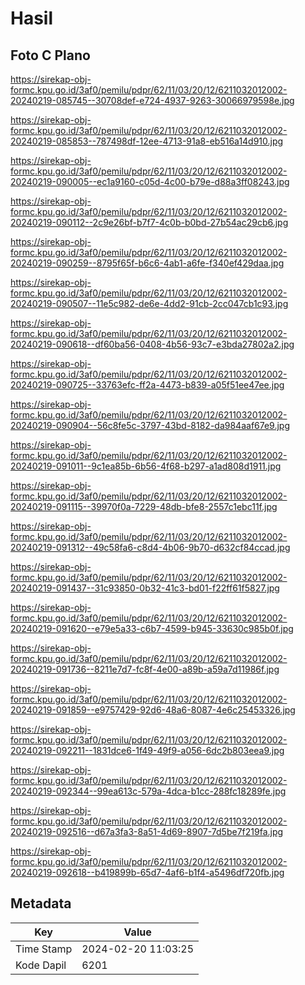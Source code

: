 # Hasil

## Foto C Plano

https://sirekap-obj-formc.kpu.go.id/3af0/pemilu/pdpr/62/11/03/20/12/6211032012002-20240219-085745--30708def-e724-4937-9263-30066979598e.jpg

https://sirekap-obj-formc.kpu.go.id/3af0/pemilu/pdpr/62/11/03/20/12/6211032012002-20240219-085853--787498df-12ee-4713-91a8-eb516a14d910.jpg

https://sirekap-obj-formc.kpu.go.id/3af0/pemilu/pdpr/62/11/03/20/12/6211032012002-20240219-090005--ec1a9160-c05d-4c00-b79e-d88a3ff08243.jpg

https://sirekap-obj-formc.kpu.go.id/3af0/pemilu/pdpr/62/11/03/20/12/6211032012002-20240219-090112--2c9e26bf-b7f7-4c0b-b0bd-27b54ac29cb6.jpg

https://sirekap-obj-formc.kpu.go.id/3af0/pemilu/pdpr/62/11/03/20/12/6211032012002-20240219-090259--8795f65f-b6c6-4ab1-a6fe-f340ef429daa.jpg

https://sirekap-obj-formc.kpu.go.id/3af0/pemilu/pdpr/62/11/03/20/12/6211032012002-20240219-090507--11e5c982-de6e-4dd2-91cb-2cc047cb1c93.jpg

https://sirekap-obj-formc.kpu.go.id/3af0/pemilu/pdpr/62/11/03/20/12/6211032012002-20240219-090618--df60ba56-0408-4b56-93c7-e3bda27802a2.jpg

https://sirekap-obj-formc.kpu.go.id/3af0/pemilu/pdpr/62/11/03/20/12/6211032012002-20240219-090725--33763efc-ff2a-4473-b839-a05f51ee47ee.jpg

https://sirekap-obj-formc.kpu.go.id/3af0/pemilu/pdpr/62/11/03/20/12/6211032012002-20240219-090904--56c8fe5c-3797-43bd-8182-da984aaf67e9.jpg

https://sirekap-obj-formc.kpu.go.id/3af0/pemilu/pdpr/62/11/03/20/12/6211032012002-20240219-091011--9c1ea85b-6b56-4f68-b297-a1ad808d1911.jpg

https://sirekap-obj-formc.kpu.go.id/3af0/pemilu/pdpr/62/11/03/20/12/6211032012002-20240219-091115--39970f0a-7229-48db-bfe8-2557c1ebc11f.jpg

https://sirekap-obj-formc.kpu.go.id/3af0/pemilu/pdpr/62/11/03/20/12/6211032012002-20240219-091312--49c58fa6-c8d4-4b06-9b70-d632cf84ccad.jpg

https://sirekap-obj-formc.kpu.go.id/3af0/pemilu/pdpr/62/11/03/20/12/6211032012002-20240219-091437--31c93850-0b32-41c3-bd01-f22ff61f5827.jpg

https://sirekap-obj-formc.kpu.go.id/3af0/pemilu/pdpr/62/11/03/20/12/6211032012002-20240219-091620--e79e5a33-c6b7-4599-b945-33630c985b0f.jpg

https://sirekap-obj-formc.kpu.go.id/3af0/pemilu/pdpr/62/11/03/20/12/6211032012002-20240219-091736--8211e7d7-fc8f-4e00-a89b-a59a7d11986f.jpg

https://sirekap-obj-formc.kpu.go.id/3af0/pemilu/pdpr/62/11/03/20/12/6211032012002-20240219-091859--e9757429-92d6-48a6-8087-4e6c25453326.jpg

https://sirekap-obj-formc.kpu.go.id/3af0/pemilu/pdpr/62/11/03/20/12/6211032012002-20240219-092211--1831dce6-1f49-49f9-a056-6dc2b803eea9.jpg

https://sirekap-obj-formc.kpu.go.id/3af0/pemilu/pdpr/62/11/03/20/12/6211032012002-20240219-092344--99ea613c-579a-4dca-b1cc-288fc18289fe.jpg

https://sirekap-obj-formc.kpu.go.id/3af0/pemilu/pdpr/62/11/03/20/12/6211032012002-20240219-092516--d67a3fa3-8a51-4d69-8907-7d5be7f219fa.jpg

https://sirekap-obj-formc.kpu.go.id/3af0/pemilu/pdpr/62/11/03/20/12/6211032012002-20240219-092618--b419899b-65d7-4af6-b1f4-a5496df720fb.jpg


## Metadata

| Key        | Value               |
| ---------- | ------------------- |
| Time Stamp | 2024-02-20 11:03:25 |
| Kode Dapil | 6201                |




